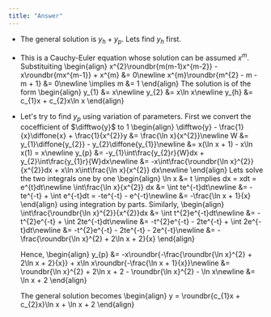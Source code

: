 ```yaml
---
title: "Answer"
---
```


* The general solution is $y_{h} + y_{p}$. Lets find $y_{h}$ first.
* This is a Cauchy-Euler equation whose solution can be assumed $x^{m}$. Substituiting
    \begin{align}
        x^{2}\roundbr{m(m-1)x^{m-2}} - x\roundbr{mx^{m-1}} + x^{m} &= 0\newline
        x^{m}\roundbr{m^{2} - m - m + 1} &= 0\newline
        \implies m &= 1
    \end{align}
    The solution is of the form
    \begin{align}
        y_{1} &= x\newline
        y_{2} &= x\ln x\newline
        y_{h} &= c_{1}x + c_{2}x\ln x
    \end{align}
* Let's try to find $y_{p}$ using variation of parameters. First we convert the cocefficient of $\difftwo{y}$ to 1
    \begin{align}
        \difftwo{y} - \frac{1}{x}\diffone{x} + \frac{1}{x^{2}}y &= \frac{\ln x}{x^{2}}\newline
        W &= y_{1}\diffone{y_{2}} - y_{2}\diffone{y_{1}}\newline
        &= x(\ln x + 1) - x\ln x(1) = x\newline
        y_{p} &= -y_{1}\int\frac{y_{2}r}{W}dx + y_{2}\int\frac{y_{1}r}{W}dx\newline
        &= -x\int\frac{\roundbr{\ln x}^{2}}{x^{2}}dx + x\ln x\int\frac{\ln x}{x^{2}} dx\newline
    \end{align}
    Lets solve the two integrals one by one
    \begin{align}
        \ln x &= t \implies dx = xdt = e^{t}dt\newline
        \int\frac{\ln x}{x^{2}} dx &= \int te^{-t}dt\newline
        &= -te^{-t} + \int e^{-t}dt = -te^{-t} - e^{-t}\newline
        &= -\frac{\ln x + 1}{x}
    \end{align}
    using integration by parts. Similarly,
    \begin{align}
        \int\frac{\roundbr{\ln x}^{2}}{x^{2}}dx &= \int t^{2}e^{-t}dt\newline
        &= -t^{2}e^{-t} + \int 2te^{-t}dt\newline
        &= -t^{2}e^{-t} - 2te^{-t} + \int 2e^{-t}dt\newline
        &= -t^{2}e^{-t} - 2te^{-t} - 2e^{-t}\newline
        &= -\frac{\roundbr{\ln x}^{2} + 2\ln x + 2}{x}
    \end{align}

    Hence,
    \begin{align}
        y_{p} &= -x\roundbr{-\frac{\roundbr{\ln x}^{2} + 2\ln x + 2}{x}} + x\ln x\roundbr{-\frac{\ln x + 1}{x}}\newline
        &= \roundbr{\ln x}^{2} + 2\ln x + 2 - \roundbr{\ln x}^{2} - \ln x\newline
        &= \ln x + 2
    \end{align}

    The general solution becomes
    \begin{align}
        y = \roundbr{c_{1}x + c_{2}x}\ln x + \ln x + 2
    \end{align}
